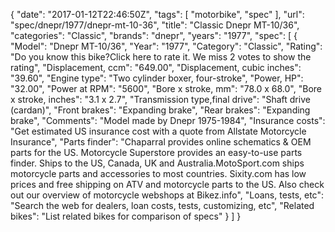 {
    "date": "2017-01-12T22:46:50Z",
    "tags": [
        "motorbike",
        "spec"
    ],
    "url": "spec\/dnepr\/1977\/dnepr-mt-10-36",
    "title": "Classic Dnepr MT-10\/36",
    "categories": "Classic",
    "brands": "dnepr",
    "years": "1977",
    "spec": [
        {
            "Model": "Dnepr MT-10\/36",
            "Year": "1977",
            "Category": "Classic",
            "Rating": "Do you know this bike?Click here to rate it. We miss 2 votes to show the rating",
            "Displacement, ccm": "649.00",
            "Displacement, cubic inches": "39.60",
            "Engine type": "Two cylinder boxer, four-stroke",
            "Power, HP": "32.00",
            "Power at RPM": "5600",
            "Bore x stroke, mm": "78.0 x 68.0",
            "Bore x stroke, inches": "3.1 x 2.7",
            "Transmission type,final drive": "Shaft drive (cardan)",
            "Front brakes": "Expanding brake",
            "Rear brakes": "Expanding brake",
            "Comments": "Model made by Dnepr 1975-1984",
            "Insurance costs": "Get estimated US insurance cost with a quote from Allstate Motorcycle Insurance",
            "Parts finder": "Chaparral provides online schematics & OEM parts for the US.   Motorcycle Superstore provides an easy-to-use parts finder. Ships to the US, Canada, UK and Australia.MotoSport.com ships motorcycle parts and accessories to most countries.    Sixity.com has low prices and free shipping on ATV and motorcycle parts to the US. Also check out our overview of motorcycle webshops at Bikez.info",
            "Loans, tests, etc": "Search the web for dealers, loan costs, tests, customizing, etc",
            "Related bikes": "List related bikes for comparison of specs"
        }
    ]
}